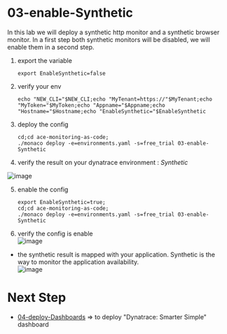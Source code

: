 # 03-enable-Synthetic
In this lab we will deploy a synthetic http monitor and a synthetic browser monitor. In a first step both synthetic monitors will be disabled, we will enable them in a second step.

1) export the variable 

       export EnableSynthetic=false

2) verify your env  

       echo "NEW_CLI="$NEW_CLI;echo "MyTenant=https://"$MyTenant;echo "MyToken="$MyToken;echo "Appname="$Appname;echo "Hostname="$Hostname;echo "EnableSynthetic="$EnableSynthetic
       
3) deploy the config  

       cd;cd ace-monitoring-as-code;
       ./monaco deploy -e=environments.yaml -s=free_trial 03-enable-Synthetic
       
4) verify the result on your dynatrace environment : _Synthetic_  

![image](https://user-images.githubusercontent.com/40337213/116456772-e9efcb80-a862-11eb-8157-e99dadc32ba7.png)


5) enable the config 

       export EnableSynthetic=true;
       cd;cd ace-monitoring-as-code;
       ./monaco deploy -e=environments.yaml -s=free_trial 03-enable-Synthetic
       
5) verify the config is enable     
![image](https://user-images.githubusercontent.com/40337213/115127877-425cd880-9fda-11eb-905e-6ebe6d01ef93.png)

* the synthetic result is mapped with your application. Synthetic is the way to monitor the application availability.   
![image](https://user-images.githubusercontent.com/40337213/115962170-62c8ed80-a51a-11eb-9f81-ae05684e7c5d.png)

# Next Step
- [04-deploy-Dashboards](https://github.com/ace-dynatrace-lab/ace-monitoring-as-code/tree/main/04-import-Dashboards) => to deploy "Dynatrace: Smarter Simple" dashboard  
